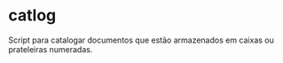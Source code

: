 # catlog
Script para catalogar documentos que estão armazenados em caixas ou prateleiras numeradas.
